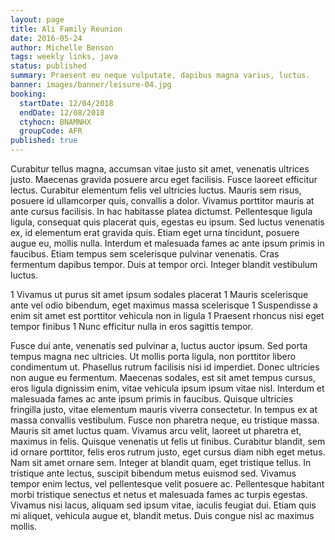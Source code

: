 ```yaml
---
layout: page
title: Ali Family Reunion
date: 2016-05-24
author: Michelle Benson
tags: weekly links, java
status: published
summary: Praesent eu neque vulputate, dapibus magna varius, luctus.
banner: images/banner/leisure-04.jpg
booking:
  startDate: 12/04/2018
  endDate: 12/08/2018
  ctyhocn: BNAMNHX
  groupCode: AFR
published: true
---
```

Curabitur tellus magna, accumsan vitae justo sit amet, venenatis ultrices justo. Maecenas gravida posuere arcu eget facilisis. Fusce laoreet efficitur lectus. Curabitur elementum felis vel ultricies luctus. Mauris sem risus, posuere id ullamcorper quis, convallis a dolor. Vivamus porttitor mauris at ante cursus facilisis. In hac habitasse platea dictumst. Pellentesque ligula ligula, consequat quis placerat quis, egestas eu ipsum. Sed luctus venenatis ex, id elementum erat gravida quis. Etiam eget urna tincidunt, posuere augue eu, mollis nulla. Interdum et malesuada fames ac ante ipsum primis in faucibus. Etiam tempus sem scelerisque pulvinar venenatis. Cras fermentum dapibus tempor. Duis at tempor orci. Integer blandit vestibulum luctus.

1 Vivamus ut purus sit amet ipsum sodales placerat
1 Mauris scelerisque ante vel odio bibendum, eget maximus massa scelerisque
1 Suspendisse a enim sit amet est porttitor vehicula non in ligula
1 Praesent rhoncus nisi eget tempor finibus
1 Nunc efficitur nulla in eros sagittis tempor.

Fusce dui ante, venenatis sed pulvinar a, luctus auctor ipsum. Sed porta tempus magna nec ultricies. Ut mollis porta ligula, non porttitor libero condimentum ut. Phasellus rutrum facilisis nisi id imperdiet. Donec ultricies non augue eu fermentum. Maecenas sodales, est sit amet tempus cursus, eros ligula dignissim enim, vitae vehicula ipsum ipsum vitae nisl. Interdum et malesuada fames ac ante ipsum primis in faucibus.
Quisque ultricies fringilla justo, vitae elementum mauris viverra consectetur. In tempus ex at massa convallis vestibulum. Fusce non pharetra neque, eu tristique massa. Mauris sit amet luctus quam. Vivamus arcu velit, laoreet ut pharetra et, maximus in felis. Quisque venenatis ut felis ut finibus. Curabitur blandit, sem id ornare porttitor, felis eros rutrum justo, eget cursus diam nibh eget metus. Nam sit amet ornare sem. Integer at blandit quam, eget tristique tellus. In tristique ante lectus, suscipit bibendum metus euismod sed. Vivamus tempor enim lectus, vel pellentesque velit posuere ac. Pellentesque habitant morbi tristique senectus et netus et malesuada fames ac turpis egestas. Vivamus nisi lacus, aliquam sed ipsum vitae, iaculis feugiat dui. Etiam quis mi aliquet, vehicula augue et, blandit metus. Duis congue nisl ac maximus mollis.
